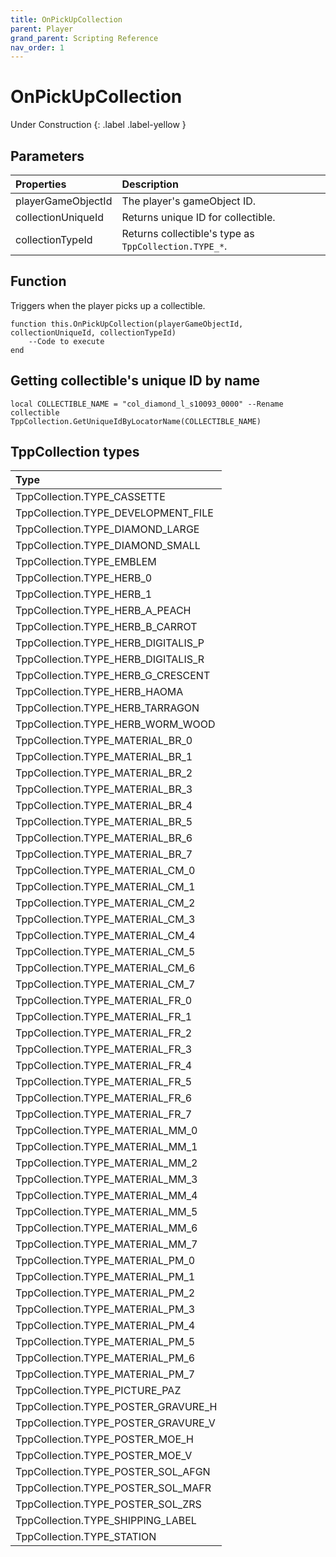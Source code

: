 ```yaml
---
title: OnPickUpCollection
parent: Player
grand_parent: Scripting Reference
nav_order: 1
---
```


# OnPickUpCollection
Under Construction
{: .label .label-yellow }

## Parameters

|Properties|Description|
|:-|:-|
|playerGameObjectId|The player's gameObject ID.|
|collectionUniqueId|Returns unique ID for collectible.|
|collectionTypeId|Returns collectible's type as `TppCollection.TYPE_*`.|

## Function

Triggers when the player picks up a collectible.
```
function this.OnPickUpCollection(playerGameObjectId, collectionUniqueId, collectionTypeId) 
	--Code to execute
end
```

## Getting collectible's unique ID by name

```
local COLLECTIBLE_NAME = "col_diamond_l_s10093_0000" --Rename collectible
TppCollection.GetUniqueIdByLocatorName(COLLECTIBLE_NAME)
```

## TppCollection types

|Type|
|:-|
|TppCollection.TYPE_CASSETTE|
|TppCollection.TYPE_DEVELOPMENT_FILE|
|TppCollection.TYPE_DIAMOND_LARGE|
|TppCollection.TYPE_DIAMOND_SMALL|
|TppCollection.TYPE_EMBLEM|
|TppCollection.TYPE_HERB_0|
|TppCollection.TYPE_HERB_1|
|TppCollection.TYPE_HERB_A_PEACH|
|TppCollection.TYPE_HERB_B_CARROT|
|TppCollection.TYPE_HERB_DIGITALIS_P|
|TppCollection.TYPE_HERB_DIGITALIS_R|
|TppCollection.TYPE_HERB_G_CRESCENT|
|TppCollection.TYPE_HERB_HAOMA|
|TppCollection.TYPE_HERB_TARRAGON|
|TppCollection.TYPE_HERB_WORM_WOOD|
|TppCollection.TYPE_MATERIAL_BR_0|
|TppCollection.TYPE_MATERIAL_BR_1|
|TppCollection.TYPE_MATERIAL_BR_2|
|TppCollection.TYPE_MATERIAL_BR_3|
|TppCollection.TYPE_MATERIAL_BR_4|
|TppCollection.TYPE_MATERIAL_BR_5|
|TppCollection.TYPE_MATERIAL_BR_6|
|TppCollection.TYPE_MATERIAL_BR_7|
|TppCollection.TYPE_MATERIAL_CM_0|
|TppCollection.TYPE_MATERIAL_CM_1|
|TppCollection.TYPE_MATERIAL_CM_2|
|TppCollection.TYPE_MATERIAL_CM_3|
|TppCollection.TYPE_MATERIAL_CM_4|
|TppCollection.TYPE_MATERIAL_CM_5|
|TppCollection.TYPE_MATERIAL_CM_6|
|TppCollection.TYPE_MATERIAL_CM_7|
|TppCollection.TYPE_MATERIAL_FR_0|
|TppCollection.TYPE_MATERIAL_FR_1|
|TppCollection.TYPE_MATERIAL_FR_2|
|TppCollection.TYPE_MATERIAL_FR_3|
|TppCollection.TYPE_MATERIAL_FR_4|
|TppCollection.TYPE_MATERIAL_FR_5|
|TppCollection.TYPE_MATERIAL_FR_6|
|TppCollection.TYPE_MATERIAL_FR_7|
|TppCollection.TYPE_MATERIAL_MM_0|
|TppCollection.TYPE_MATERIAL_MM_1|
|TppCollection.TYPE_MATERIAL_MM_2|
|TppCollection.TYPE_MATERIAL_MM_3|
|TppCollection.TYPE_MATERIAL_MM_4|
|TppCollection.TYPE_MATERIAL_MM_5|
|TppCollection.TYPE_MATERIAL_MM_6|
|TppCollection.TYPE_MATERIAL_MM_7|
|TppCollection.TYPE_MATERIAL_PM_0|
|TppCollection.TYPE_MATERIAL_PM_1|
|TppCollection.TYPE_MATERIAL_PM_2|
|TppCollection.TYPE_MATERIAL_PM_3|
|TppCollection.TYPE_MATERIAL_PM_4|
|TppCollection.TYPE_MATERIAL_PM_5|
|TppCollection.TYPE_MATERIAL_PM_6|
|TppCollection.TYPE_MATERIAL_PM_7|
|TppCollection.TYPE_PICTURE_PAZ|
|TppCollection.TYPE_POSTER_GRAVURE_H|
|TppCollection.TYPE_POSTER_GRAVURE_V|
|TppCollection.TYPE_POSTER_MOE_H|
|TppCollection.TYPE_POSTER_MOE_V|
|TppCollection.TYPE_POSTER_SOL_AFGN|
|TppCollection.TYPE_POSTER_SOL_MAFR|
|TppCollection.TYPE_POSTER_SOL_ZRS|
|TppCollection.TYPE_SHIPPING_LABEL|
|TppCollection.TYPE_STATION|